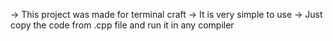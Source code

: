 -> This project was made for terminal craft
-> It is very simple to use
-> Just copy the code from .cpp file and run it in any compiler
